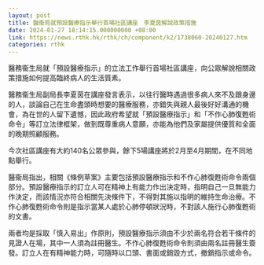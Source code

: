 ```yaml
---
layout: post
title: 醫衞局就預設醫療指示舉行首場社區講座　李夏茵解說政策措施
date: 2024-01-27 18:14:15.000000000 +08:00
link: https://news.rthk.hk/rthk/ch/component/k2/1738060-20240127.htm
categories: rthk
---
```


醫務衞生局就「預設醫療指示」的立法工作舉行首場社區講座，向公眾解說相關政策措施如何提高臨終病人的生活質素。

醫務衞生局副局長李夏茵在講座發言表示，以往行醫時遇過很多病人來不及跟身邊的人，談論自己在生命盡頭時想要的醫療服務，亦錯失與親人最後好好溝通的機會，為在世的人留下遺憾，因此政府希望就「預設醫療指示」和「不作心肺復甦術命令」等訂立法律框架，做到既尊重病人意願，亦能為他們及家屬提供優質和全面的晚期照顧服務。

今次社區講座有大約140名公眾參與，餘下5場講座將於2月至4月期間，在不同地點舉行。

醫衞局指出，相關《條例草案》主要包括預設醫療指示和不作心肺復甦術命令兩個部分。預設醫療指示的訂立人可在精神上有能力作出決定時，指明自己一旦無能力作決定，而該情況亦符合相關先決條件下，不得對其施以指明的維持生命治療。不作心肺復甦術命令則是指示當某人處於心肺停頓狀況時，不對該人施行心肺復甦術的文書。

兩者均是採取「慎入易出」作原則，預設醫療指示須由不少於兩名符合若干條件的見證人在場，其中一人須為註冊醫生。不作心肺復甦術命令則須由兩名註冊醫生簽發。訂立人在有精神能力時，可隨時以口頭、書面或銷毀方式，撤銷指示或命令。
